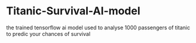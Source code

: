 # Titanic-Survival-AI-model
the trained tensorflow ai model used to analyse 1000 passengers of titanic to predic your chances of survival 

